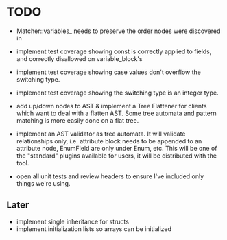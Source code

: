 # TODO
- Matcher::variables_ needs to preserve the order nodes were discovered in
- implement test coverage showing const is correctly applied to fields, and correctly disallowed on variable_block's
- implement test coverage showing case values don't overflow the switching type.
- implement test coverage showing the switching type is an integer type. 

- add up/down nodes to AST & implement a Tree Flattener for clients which want to deal with a flatten AST. Some tree automata and pattern matching is more easily done on a flat tree. 
- implement an AST validator as tree automata. It will validate relationships only, i.e. attribute block needs to be appended to an attribute node, EnumField are only under Enum, etc. This will be one of the "standard" plugins available for users, it will be distributed with the tool.
- open all unit tests and review headers to ensure I've included only things we're using. 

## Later 

- implement single inheritance for structs
- implement initialization lists so arrays can be initialized
